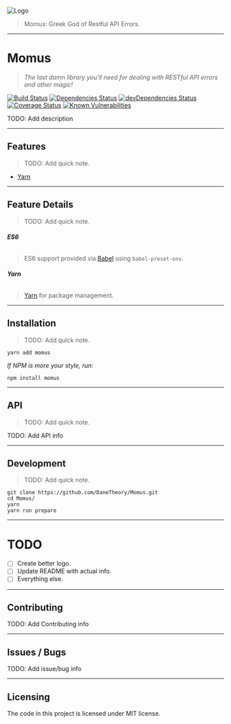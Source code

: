 ![Logo](http://takimag.com/images/uploads/shutterstock_174476873.jpg)
> Momus: Greek God of Restful API Errors.

---

# Momus
> _The last damn library you'll need for dealing with RESTful API errors and other magic!_

[![Build Status](https://travis-ci.org/DaneTheory/Momus.svg?branch=master)](https://travis-ci.org/DaneTheory/Momus) [![Dependencies Status](https://david-dm.org/DaneTheory/Momus.svg)](https://david-dm.org/DaneTheory/Momus) [![devDependencies Status](https://david-dm.org/DaneTheory/Momus/dev-status.svg)](https://david-dm.org/DaneTheory/Momus?type=dev) [![Coverage Status](https://coveralls.io/repos/github/DaneTheory/Momus/badge.svg?branch=master)](https://coveralls.io/github/DaneTheory/Momus?branch=master) [![Known Vulnerabilities](https://snyk.io/test/github/danetheory/momus/badge.svg)](https://snyk.io/test/github/danetheory/momus)


TODO: Add description

---

## Features
> TODO: Add quick note.

* [Yarn](https://yarnpkg.com/en/)

---

## Feature Details
> TODO: Add quick note.

###### __ES6__
> ES6 support provided via [Babel](https://babeljs.io) using `babel-preset-env`.

###### __Yarn__
> [Yarn](https://yarnpkg.com/en/) for package management.

---

## Installation
> TODO: Add quick note.

```
yarn add momus
```

_If NPM is more your style, run:_

```
npm install momus
```

---

## API
> TODO: Add quick note.

TODO: Add API info

---

## Development
> TODO: Add quick note.

```
git clone https://github.com/DaneTheory/Momus.git
cd Momus/
yarn
yarn run prepare
```

---

# TODO
- [ ] Create better logo.
- [ ] Update README with actual info.
- [ ] Everything else.

---

## Contributing

TODO: Add Contributing info

---

## Issues / Bugs

TODO: Add issue/bug info

---

## Licensing

The code in this project is licensed under MIT license.
